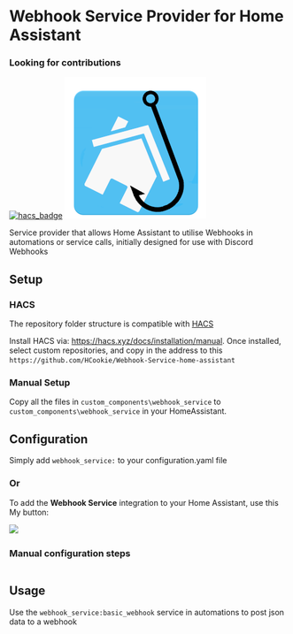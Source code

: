 # Webhook Service Provider for Home Assistant 
### Looking for contributions 

[![hacs_badge](https://img.shields.io/badge/HACS-Custom-orange.svg?style=for-the-badge)](https://github.com/custom-components/hacs)
![Icon](Images/Icon.png)

Service provider that allows Home Assistant to utilise Webhooks in automations or service calls, initially designed for use with Discord Webhooks

## Setup
### HACS

The repository folder structure is compatible with [HACS](https://hacs.xyz)

Install HACS via: https://hacs.xyz/docs/installation/manual.
Once installed, select custom repositories, and copy in the address to this `https://github.com/HCookie/Webhook-Service-home-assistant`

### Manual Setup
Copy all the files in `custom_components\webhook_service` to `custom_components\webhook_service` in your HomeAssistant.

## Configuration
Simply add `webhook_service:` to your configuration.yaml file

### Or

To add the **Webhook Service** integration to your Home Assistant, use this My button:

<a href="https://my.home-assistant.io/redirect/config_flow_start?domain=webhook_service" class="my badge" target="_blank"><img src="https://my.home-assistant.io/badges/config_flow_start.svg"></a>

<details><summary style="list-style: none"><h3><b style="cursor: pointer">Manual configuration steps</b></h3></summary>

If the above My button doesn’t work, you can also perform the following steps manually:

- Browse to your Home Assistant instance.

- Go to [Settings > Devices & Services](https://my.home-assistant.io/redirect/integrations/).

- In the bottom right corner, select the [Add Integration button.](https://my.home-assistant.io/redirect/config_flow_start?domain=webhook_service)

- From the list, select **Webhook Service**.

- Follow the instructions on screen to complete the setup.

</details>

## Usage
Use the `webhook_service:basic_webhook` service in automations to post json data to a webhook
